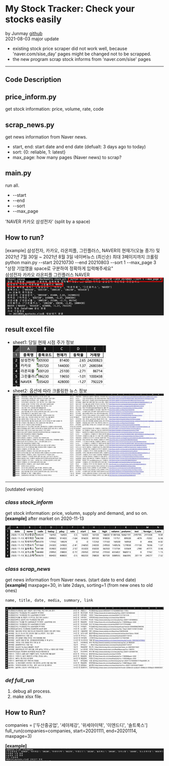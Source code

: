 # My Stock Tracker: Check your stocks easily
  
by Junmay [github](https://github.com/jonas-jun/stock_management)  
2021-08-03 major update
- existing stock price scraper did not work well, because 'naver.com/sise_day' pages might be changed not to be scrapped.
- the new program scrap stock informs from 'naver.com/sise' pages  
***
Code Description
-----------
## price_inform.py
get stock information: price, volume, rate, code

## scrap_news.py
get news information from Naver news.
- start, end: start date and end date (defualt: 3 days ago to today)
- sort: {0: reliable, 1: latest}
- max_page: how many pages (Naver news) to scrap?

## main.py
run all.  
- --start
- --end
- --sort
- --max_page

'NAVER 카카오 삼성전자' (split by a space)  

## How to run?
[example]  삼성전자, 카카오, 라온피플, 그린플러스, NAVER의 현재가(오늘 종가) 및 2021년 7월 30일 ~ 2021년 8월 3일 네이버뉴스 (최신순) 최대 3페이지까지 크롤링  
python main.py --start 20210730 --end 20210803 --sort 1 --max_page 3  
"상장 기업명을 space로 구분하여 정확하게 입력해주세요"  
삼성전자 카카오 라온피플 그린플러스 NAVER   
![example_case](./img/new_usecase_1.jpg)  

## result excel file
- sheet1: 당일 현재 시점 주가 정보  
![sheet1](./img/new_stock.jpg)  
- sheet2: 옵션에 따라 크롤링한 뉴스 정보  
![sheet2](./img/new_news.jpg)  
---------
[outdated version]  

### _class stock_inform_ 
  get stock information: price, volumn, supply and demand, and so on.  
  **[example]** after market on 2020-11-13

![image_stock.jpg](./img/image_stock.jpg)
  
### _class scrap_news_
  get news information from Naver news. (start date to end date)  
  **[example]** maxpage=30, in late 2days, sorting=1 (from new ones to old ones)
    
    name, title, date, media, summary, link
![image_news.jpg](./img/image_news.jpg)
  
### _def full_run_
  1. debug all process.
  1. make xlsx file.

## How to Run?

companies = ['두산중공업', '세아제강', '위세아이텍', '이엔드디', '솔트룩스']  
full_run(companies=companies, start=20201111, end=20201114, maxpage=3)  
  
**[example]**
![image_run](./img/image_run.jpg)


